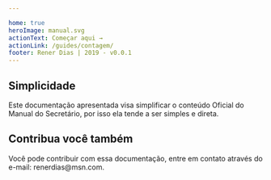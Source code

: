 ```yaml
---

home: true
heroImage: manual.svg
actionText: Começar aqui →
actionLink: /guides/contagem/
footer: Rener Dias | 2019 - v0.0.1
---
```


<div class="features">
  <div class="feature">
    <h2>Simplicidade</h2>
    <p>Este documentação apresentada visa simplificar o conteúdo Oficial do Manual do Secretário, por isso ela tende a ser simples e direta.</p>
  </div>
  <div class="feature">
    <h2>Contribua você também</h2>
    <p>Você pode contribuir com essa documentação, entre em contato através do e-mail: renerdias@msn.com.</p>
  </div>
</div>
